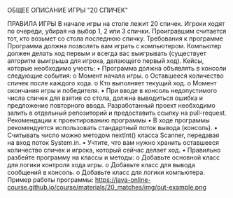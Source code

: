 ОБЩЕЕ ОПИСАНИЕ ИГРЫ "20 СПИЧЕК"

ПРАВИЛА ИГРЫ
В начале игры на столе лежит 20 спичек.
Игроки ходят по очереди, убирая на выбор 1, 2 или 3 спички.
Проигравшим считается тот, кто возьмет со стола последнюю спичку.
Требования к программе
Программа должна позволять вам играть с компьютером.
Компьютер должен делать ход первым и всегда вас выигрывать (существует алгоритм выигрыша для игрока, делающего первый ход).
Кейсы, которые необходимо учесть:
•	Программа должна объявлять в консоли следующие события: 
o	Момент начала игры.
o	Оставшееся количество спичек после каждого хода.
o	Кто выполняет текущий ход.
o	Момент окончания игры и победителя.
•	При вводе в консоль недопустимого числа спичек для взятия со стола, должна выводиться ошибка и предложение повторного ввода.
Разработанный проект необходимо залить в отдельный репозиторий и предоставить ссылку на pull-request.
Рекомендации к проектированию программы
•	В ходе программы рекомендуется использовать стандартный поток вывода (консоль).
•	Считывать число можно методом nextInt() класса Scanner, передавая на вход поток System.in.
•	Учтите, что вам нужно хранить оставшееся количество спичек и игрока, который сейчас делает ход.
•	Правильно разбейте программу на классы и методы: 
o	Добавьте основной класс для логики контроля хода игры.
o	Добавьте класс для вывода сообщений в консоль.
o	Добавьте класс для логики компьютера.
Пример работы программы: https://java-online-course.github.io/course/materials/20_matches/img/out-example.png
